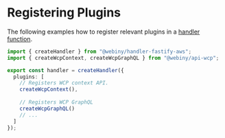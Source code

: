 # Registering Plugins

The following examples how to register relevant plugins in a [handler function](../../../handler).

```ts
import { createHandler } from "@webiny/handler-fastify-aws";
import { createWcpContext, createWcpGraphQL } from "@webiny/api-wcp";

export const handler = createHandler({
  plugins: [
    // Registers WCP context API.  
    createWcpContext(),
      
    // Registers WCP GraphQL   
    createWcpGraphQL()
    // ...
  ]
});
```
